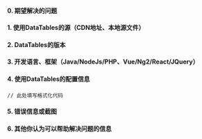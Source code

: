 <!--
以下内容为注释说明
1. 请使用markdown语法进行编辑
2. 请提供必要信息，以便于更好的获知问题，以提出恰当的解决方案
3. Issue的title 建议为 期望解决的问题 + errorMessage
4. 代码部分务必使用```code```进行处理
5. 请提供以下信息，包括但不限于：
-->

#### 0. 期望解决的问题

#### 1. 使用DataTables的源（CDN地址、本地源文件）

#### 2. DataTables的版本

#### 3. 开发语言、框架（Java/NodeJs/PHP、Vue/Ng2/React/JQuery）

#### 4. 使用DataTables的配置信息

```
// 此处填写格式化代码

```

#### 5. 错误信息或截图

#### 6. 其他你认为可以帮助解决问题的信息
